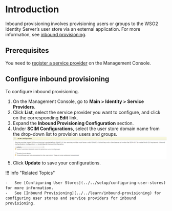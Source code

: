 # Introduction

Inbound provisioning involves provisioning users or groups to the WSO2 Identity Server’s user store via an external application. For more information, see [inbound provisioning](../../references/concepts/provisioning-framework.md).

## Prerequisites

You need to [register a service provider](../applications/register-sp.md) on the Management Console.

## Configure inbound provisioning

To configure inbound provisioning.

1. On the Management Console, go to **Main > Identity > Service Providers**.
2. Click **List**, select the service provider you want to configure, and click on the corresponding **Edit** link.
3. Expand the **Inbound Provisioning Configuration** section.
4. Under **SCIM Configurations**, select the user store domain name from the drop-down list to provision users and groups.
    ![scim-config](../../assets/img/guides/scim-config.png)
5. Click **Update** to save your configurations.

!!! info "Related Topics"

    -   See [Configuring User Stores](../../setup/configuring-user-stores) for more information.
    -   See [Inbound Provisioning](../../learn/inbound-provisioning) for configuring user stores and service providers for inbound provisioning.
